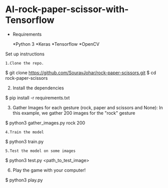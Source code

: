# AI-rock-paper-scissor-with-Tensorflow

* Requirements

    *Python 3
    *Keras
    *Tensorflow
    *OpenCV

Set up instructions

    1.Clone the repo.

$ git clone https://github.com/SouravJohar/rock-paper-scissors.git
$ cd rock-paper-scissors

   2. Install the dependencies

$ pip install -r requirements.txt

   3. Gather Images for each gesture (rock, paper and scissors and None): In this example, we gather 200 images for the "rock" gesture

$ python3 gather_images.py rock 200

    4.Train the model

$ python3 train.py

    5.Test the model on some images

$ python3 test.py <path_to_test_image>

  6.  Play the game with your computer!

$ python3 play.py
